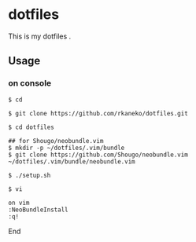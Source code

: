 dotfiles
====================
This is my dotfiles .

Usage
-----

### on console ###
    $ cd

    $ git clone https://github.com/rkaneko/dotfiles.git

    $ cd dotfiles

    ## for Shougo/neobundle.vim
    $ mkdir -p ~/dotfiles/.vim/bundle
    $ git clone https://github.com/Shougo/neobundle.vim ~/dotfiles/.vim/bundle/neobundle.vim

    $ ./setup.sh

    $ vi

    on vim
    :NeoBundleInstall
    :q!


End
